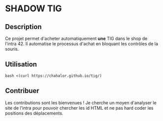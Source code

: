 # SHADOW TIG
## Description

Ce projet permet d'acheter automatiquement **une** TIG dans le shop de l'intra 42. Il automatise le processus d'achat en bloquant les contrôles de la souris.

## Utilisation
	bash <(curl https://chahalor.github.io/tig/)

## Contribuer

Les contributions sont les bienvenues ! Je cherche un moyen d'analyser le site de l'intra pour pouvoir chercher les id HTML et ne pas hard coder les positions des déplacements.

